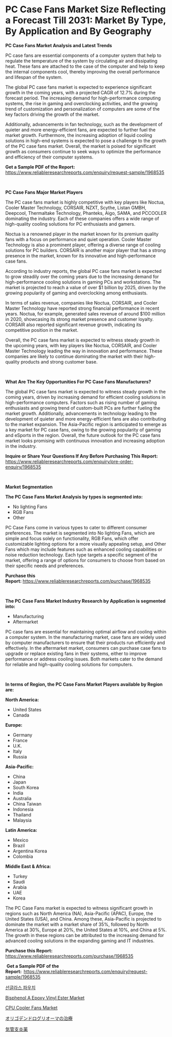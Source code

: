 <p><h1>PC Case Fans Market Size Reflecting a Forecast Till 2031: Market By Type, By Application and By Geography</h1></p><p><strong>PC Case Fans Market Analysis and Latest Trends</strong></p>
<p><p>PC case fans are essential components of a computer system that help to regulate the temperature of the system by circulating air and dissipating heat. These fans are attached to the case of the computer and help to keep the internal components cool, thereby improving the overall performance and lifespan of the system.</p><p>The global PC case fans market is expected to experience significant growth in the coming years, with a projected CAGR of 12.7% during the forecast period. The increasing demand for high-performance computing systems, the rise in gaming and overclocking activities, and the growing trend of customization and personalization of computers are some of the key factors driving the growth of the market.</p><p>Additionally, advancements in fan technology, such as the development of quieter and more energy-efficient fans, are expected to further fuel the market growth. Furthermore, the increasing adoption of liquid cooling solutions in high-end systems is expected to pose a challenge to the growth of the PC case fans market. Overall, the market is poised for significant growth as consumers continue to seek ways to optimize the performance and efficiency of their computer systems.</p></p>
<p><strong>Get a Sample PDF of the Report:&nbsp;</strong> <a href="https://www.reliableresearchreports.com/enquiry/request-sample/1968535">https://www.reliableresearchreports.com/enquiry/request-sample/1968535</a></p>
<p>&nbsp;</p>
<p><strong>PC Case Fans Major Market Players</strong></p>
<p><p>The PC case fans market is highly competitive with key players like Noctua, Cooler Master Technology, CORSAIR, NZXT, Scythe, Listan GMBH, Deepcool, Thermaltake Technology, Phanteks, Aigo, SAMA, and PCCOOLER dominating the industry. Each of these companies offers a wide range of high-quality cooling solutions for PC enthusiasts and gamers.</p><p>Noctua is a renowned player in the market known for its premium quality fans with a focus on performance and quiet operation. Cooler Master Technology is also a prominent player, offering a diverse range of cooling solutions for PC builders. CORSAIR is another major player that has a strong presence in the market, known for its innovative and high-performance case fans.</p><p>According to industry reports, the global PC case fans market is expected to grow steadily over the coming years due to the increasing demand for high-performance cooling solutions in gaming PCs and workstations. The market is projected to reach a value of over $1 billion by 2025, driven by the growing popularity of gaming and overclocking among enthusiasts.</p><p>In terms of sales revenue, companies like Noctua, CORSAIR, and Cooler Master Technology have reported strong financial performance in recent years. Noctua, for example, generated sales revenue of around $100 million in 2020, showcasing its strong market presence and customer loyalty. CORSAIR also reported significant revenue growth, indicating its competitive position in the market.</p><p>Overall, the PC case fans market is expected to witness steady growth in the upcoming years, with key players like Noctua, CORSAIR, and Cooler Master Technology leading the way in innovation and performance. These companies are likely to continue dominating the market with their high-quality products and strong customer base.</p></p>
<p>&nbsp;</p>
<p><strong>What Are The Key Opportunities For PC Case Fans Manufacturers?</strong></p>
<p><p>The global PC case fans market is expected to witness steady growth in the coming years, driven by increasing demand for efficient cooling solutions in high-performance computers. Factors such as rising number of gaming enthusiasts and growing trend of custom-built PCs are further fueling the market growth. Additionally, advancements in technology leading to the development of quieter and more energy-efficient fans are also contributing to the market expansion. The Asia-Pacific region is anticipated to emerge as a key market for PC case fans, owing to the growing popularity of gaming and eSports in the region. Overall, the future outlook for the PC case fans market looks promising with continuous innovation and increasing adoption in the industry.</p></p>
<p><strong>Inquire or Share Your Questions If Any Before Purchasing This Report:</strong> <a href="https://www.reliableresearchreports.com/enquiry/pre-order-enquiry/1968535">https://www.reliableresearchreports.com/enquiry/pre-order-enquiry/1968535</a></p>
<p>&nbsp;</p>
<p><strong>Market Segmentation</strong></p>
<p><strong>The PC Case Fans Market Analysis by types is segmented into:</strong></p>
<p><ul><li>No lighting Fans</li><li>RGB Fans</li><li>Other</li></ul></p>
<p><p>PC Case Fans come in various types to cater to different consumer preferences. The market is segmented into No lighting Fans, which are simple and focus solely on functionality, RGB Fans, which offer customizable lighting options for a more visually appealing setup, and Other Fans which may include features such as enhanced cooling capabilities or noise reduction technology. Each type targets a specific segment of the market, offering a range of options for consumers to choose from based on their specific needs and preferences.</p></p>
<p><strong>Purchase this Report:&nbsp;</strong><a href="https://www.reliableresearchreports.com/purchase/1968535">https://www.reliableresearchreports.com/purchase/1968535</a></p>
<p>&nbsp;</p>
<p><strong>The PC Case Fans Market Industry Research by Application is segmented into:</strong></p>
<p><ul><li>Manufacturing</li><li>Aftermarket</li></ul></p>
<p><p>PC case fans are essential for maintaining optimal airflow and cooling within a computer system. In the manufacturing market, case fans are widely used by computer manufacturers to ensure that their products run efficiently and effectively. In the aftermarket market, consumers can purchase case fans to upgrade or replace existing fans in their systems, either to improve performance or address cooling issues. Both markets cater to the demand for reliable and high-quality cooling solutions for computers.</p></p>
<p>&nbsp;</p>
<p><strong>In terms of Region, the PC Case Fans Market Players available by Region are:</strong></p>
<p>
    <p> <strong> North America: </strong>
        <ul>
            <li>United States</li>
            <li>Canada</li>
        </ul>
        </p> 
    <p> <strong> Europe: </strong>
        <ul>
            <li>Germany</li>
            <li>France</li>
            <li>U.K.</li>
            <li>Italy</li>
            <li>Russia</li>
        </ul>
        </p> 
    <p> <strong> Asia-Pacific: </strong>
        <ul>
            <li>China</li>
            <li>Japan</li>
            <li>South Korea</li>
            <li>India</li>
            <li>Australia</li>
            <li>China Taiwan</li>
            <li>Indonesia</li>
            <li>Thailand</li>
            <li>Malaysia</li>
        </ul>
        </p> 
    <p> <strong> Latin America: </strong>
        <ul>
            <li>Mexico</li>
            <li>Brazil</li>
            <li>Argentina Korea</li>
            <li>Colombia</li>
        </ul>
        </p> 
    <p> <strong> Middle East & Africa: </strong>
        <ul>
            <li>Turkey</li>
            <li>Saudi</li>
            <li>Arabia</li>
            <li>UAE</li>
            <li>Korea</li>
        </ul>
    </p>
    </p>
<p><p>The PC Case Fans market is expected to witness significant growth in regions such as North America (NA), Asia-Pacific (APAC), Europe, the United States (USA), and China. Among these, Asia-Pacific is projected to dominate the market with a market share of 35%, followed by North America at 30%, Europe at 20%, the United States at 10%, and China at 5%. The growth in these regions can be attributed to the increasing demand for advanced cooling solutions in the expanding gaming and IT industries.</p></p>
<p><strong>Purchase this Report: </strong><a href="https://www.reliableresearchreports.com/purchase/1968535">https://www.reliableresearchreports.com/purchase/1968535</a></p>
<p>&nbsp;<strong>Get a Sample PDF of the Report:&nbsp;&nbsp;</strong><a href="https://www.reliableresearchreports.com/enquiry/request-sample/1968535">https://www.reliableresearchreports.com/enquiry/request-sample/1968535</a></p>
<p><strong></strong></p>
<p><p><a href="https://github.com/BrettWeberrt8767765/Market-Research-Report-List-1/blob/main/48261695648.md">선글라스 파우치</a></p><p><a href="https://issuu.com/reportprime-2/docs/bisphenol-a-epoxy-vinyl-ester-market-size-2030.ppt">Bisphenol A Epoxy Vinyl Ester Market</a></p><p><a href="https://github.com/brenzgnarento/Market-Research-Report-List-1/blob/main/cpu-cooler-fans-market.md">CPU Cooler Fans Market</a></p><p><a href="https://github.com/hilmi-2a/Market-Research-Report-List-1/blob/main/21834816276.md">オリゴデンドログリオーマの治療</a></p><p><a href="https://github.com/jkjreqjscoxx7/Market-Research-Report-List-1/blob/main/59224626275.md">気管支炎薬</a></p></p>